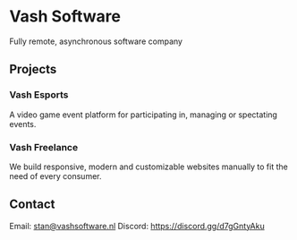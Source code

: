 # Vash Software
Fully remote, asynchronous software company

## Projects
### Vash Esports
A video game event platform for participating in, managing or spectating events.

### Vash Freelance
We build responsive, modern and customizable websites manually to fit the need of every consumer.

## Contact
Email: stan@vashsoftware.nl
Discord: https://discord.gg/d7gGntyAku
